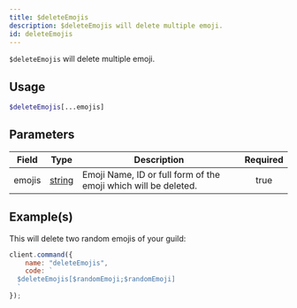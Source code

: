 ```yaml
---
title: $deleteEmojis
description: $deleteEmojis will delete multiple emoji.
id: deleteEmojis
---
```


`$deleteEmojis` will delete multiple emoji.

## Usage

```php
$deleteEmojis[...emojis]
```

## Parameters

| Field  | Type                                                                                              | Description                                                     | Required |
| ------ | ------------------------------------------------------------------------------------------------- | --------------------------------------------------------------- | :------: |
| emojis | [string](https://developer.mozilla.org/en-US/docs/Web/JavaScript/Reference/Global_Objects/String) | Emoji Name, ID or full form of the emoji which will be deleted. |   true   |

## Example(s)

This will delete two random emojis of your guild:

```javascript
client.command({
    name: "deleteEmojis",
    code: `
  $deleteEmojis[$randomEmoji;$randomEmoji]
  `
});
```
